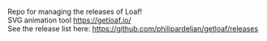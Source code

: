 Repo for managing the releases of Loaf! <br>
SVG animation tool https://getloaf.io/ <br>
See the release list here: https://github.com/philipardeljan/getloaf/releases
